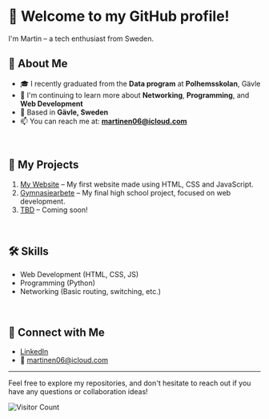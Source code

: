 #  👋 Welcome to my GitHub profile!
I'm Martin – a tech enthusiast from Sweden. 
<br>

## 🧠 About Me

- 🎓 I recently graduated from the **Data program** at **Polhemsskolan**, Gävle
- 🧠 I'm continuing to learn more about **Networking**, **Programming**, and **Web Development**
- 📍 Based in **Gävle, Sweden**
- 📫 You can reach me at: **martinen06@icloud.com**
<br>

## 🚀 My Projects

1. [My Website](https://github.com/Polhemsskolan-DATA/sidmallen-martinerny) – My first website made using HTML, CSS and JavaScript.
2. [Gymnasiearbete](https://github.com/martinerny/Gymnasiearbete) – My final high school project, focused on web development.
3. [TBD](link-to-project-3) – Coming soon! 
<br>

## 🛠️ Skills

- Web Development (HTML, CSS, JS)
- Programming (Python)
- Networking (Basic routing, switching, etc.)
<br>

## 🔗 Connect with Me

- [LinkedIn](https://www.linkedin.com/in/martin-eriksson-nyberg-5178462a0/)
- 📧 martinen06@icloud.com

---

Feel free to explore my repositories, and don't hesitate to reach out if you have any questions or collaboration ideas!

![Visitor Count](https://visitor-badge.laobi.icu/badge?page_id=your-username.your-username)
